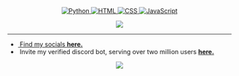 <h3 align="center">
</h3>
<br>
<p align="center">
        <samp>
        </samp>
        </a>
        <a href="https://heal.rip" target="_blank"><img alt="Python"
                        src="https://img.shields.io/badge/-Python-3776AB?style=flat-square&logo=Python&logoColor=white">
        <a href="https://heal.rip" target="_blank"><img alt="HTML"
                        src="https://img.shields.io/badge/-HTML-E34F26?style=flat-square&logo=HTML5&logoColor=white">
        </a>
        <a href="https://heal.rip/" target="_blank"><img alt="CSS"
                        src="https://img.shields.io/badge/-CSS-1572B6?style=flat-square&logo=CSS3&logoColor=white">
        </a>
        <a href="https://heal.rip/" target="_blank"><img alt="JavaScript"
                        src="https://img.shields.io/badge/-JavaScript-F7DF1E?style=flat-square&logo=JavaScript&logoColor=white">


</p>


<p align="center">  
<img src="https://komarev.com/ghpvc/?username=j2nx">
</p>


</div>

<hr></hr>

-  &nbsp;Find my socials **[here.](https://ihy.lol/)**
- &nbsp;Invite my verified discord bot, serving over two million users **[here.](http://heal.rip/invite)**<br>


<p align="center">  
<img src="https://discord.c99.nl/widget/theme-6/959535881318973496.png">
</p>

